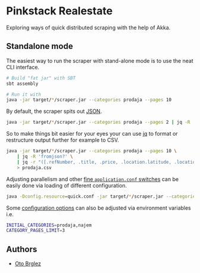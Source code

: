 # Pinkstack Realestate

Exploring ways of quick distributed scraping with the help of Akka.

## Standalone mode

The easiest way to run the scraper with stand-alone mode is to use the neat CLI interface.

```bash
# Build "fat jar" with SBT
sbt assembly

# Run it with 
java -jar target/*/scraper.jar --categories prodaja --pages 10
```

By default, the scraper spits out [JSON]. 

```bash
java -jar target/*/scraper.jar --categories prodaja --pages 2 | jq -R 'fromjson?'
```

So to make things bit easier for your eyes your 
can use [jq] to format or restructure output further for example to CSV.

```bash
java -jar target/*/scraper.jar --categories prodaja --pages 10 \
    | jq -R 'fromjson?' \
    | jq -r "([.refNumber, .title, .price, .location.latitude, .location.longitude]) | @csv" \
    > prodaja.csv
```

Adjusting parallelism and other [fine `application.conf` switches][configuration] can be easily done via loading of different configuration.

```bash
java -Dconfig.resource=quick.conf -jar target/*/scraper.jar --categories najem
```

Some [configuration options][configuration] can also be adjusted via environment variables i.e.

```bash
INITIAL_CATEGORIES=prodaja,najem
CATEGORY_PAGES_LIMIT=3
```

## Authors

- [Oto Brglez](https://github.com/otobrglez)

[configuration]: src/main/resources/application.conf
[jq]: https://stedolan.github.io/jq/
[JSON]: https://www.json.org/json-en.html
